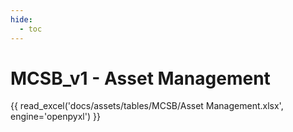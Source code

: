 ```yaml
---
hide:  
  - toc
---
```

# MCSB_v1 - Asset Management

{{ read_excel('docs/assets/tables/MCSB/Asset Management.xlsx', engine='openpyxl') }}
